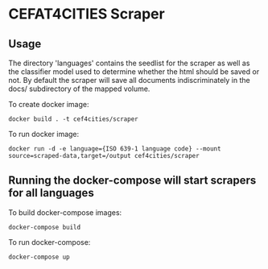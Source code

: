 # CEFAT4CITIES Scraper

## Usage

The directory 'languages' contains the seedlist for the scraper as well as the classifier model used to determine whether the html should be saved or not.
By default the scraper will save all documents indiscriminately in the docs/ subdirectory of the mapped volume.

To create docker image:

```
docker build . -t cef4cities/scraper
```

To run docker image:

```
docker run -d -e language={ISO 639-1 language code} --mount source=scraped-data,target=/output cef4cities/scraper
```

## Running the docker-compose will start scrapers for all languages

To build docker-compose images:

```
docker-compose build
```

To run docker-compose:

```
docker-compose up
```

